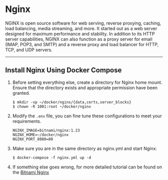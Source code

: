 # Nginx

NGINX is open source software for web serving, reverse proxying, caching, load balancing, media streaming, and more. It started out as a web server designed for maximum performance and stability. In addition to its HTTP server capabilities, NGINX can also function as a proxy server for email (IMAP, POP3, and SMTP) and a reverse proxy and load balancer for HTTP, TCP, and UDP servers.

---

## Install Nginx Using Docker Compose

1. Before setting everything else, create a directory for Nginx home mount. Ensure that the directory exists and appropriate permission have been granted.
   
   ```shell
   $ mkdir -vp ~/docker/nginx/{data,certs,server_blocks}
   $ chown -R 1001:root ~/docker/nginx
   ```
   
4. Modify the `.env` file, you can fine tune these configurations to meet your requirements.

   ```properties
   NGINX_IMAGE=bitnami/nginx:1.23
   NGINX_HOME=~/docker/nginx
   NGINX_PORT_8080=80
   ```

4. Make sure you are in the same directory as nginx.yml and start Nginx:

   ```shell
   $ docker-compose -f nginx.yml up -d
   ```

4. If something else goes wrong, for more detailed tutorial can be found on the [Bitnami Nginx](https://hub.docker.com/r/bitnami/nginx)